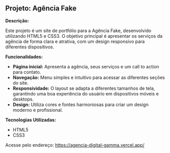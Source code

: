 ## Projeto: Agência Fake

**Descrição:**

Este projeto é um site de portfólio para a Agência Fake, desenvolvido utilizando HTML5 e CSS3. O objetivo principal é apresentar os serviços da agência de forma clara e atrativa, com um design responsivo para diferentes dispositivos.

**Funcionalidades:**

* **Página inicial:** Apresenta a agência, seus serviços e um call to action para contato.
* **Navegação:** Menu simples e intuitivo para acessar as diferentes seções do site.
* **Responsividade:** O layout se adapta a diferentes tamanhos de tela, garantindo uma boa experiência do usuário em dispositivos móveis e desktops.
* **Design:** Utiliza cores e fontes harmoniosas para criar um design moderno e profissional.

**Tecnologias Utilizadas:**
* HTML5
* CSS3


 Acesse pelo endereço: https://agencia-digital-gamma.vercel.app/
